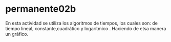 # permanente02b
En esta actividad se utiliza los algoritmos de tiempos, los cuales son: de tiempo lineal, constante,cuadrático y logarítmico . Haciendo de etsa manera un gráfico.
